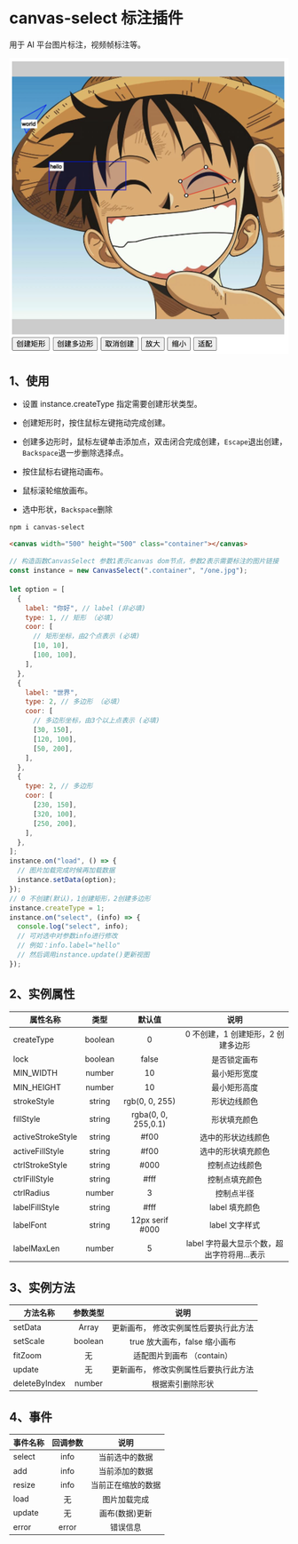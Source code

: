 # canvas-select 标注插件

用于 AI 平台图片标注，视频帧标注等。

![图例](example.png)

## 1、使用

- 设置 instance.createType 指定需要创建形状类型。

- 创建矩形时，按住鼠标左键拖动完成创建。

- 创建多边形时，鼠标左键单击添加点，双击闭合完成创建，`Escape`退出创建，`Backspace`退一步删除选择点。

- 按住鼠标右键拖动画布。

- 鼠标滚轮缩放画布。

- 选中形状，`Backspace`删除

```
npm i canvas-select
```

```html
<canvas width="500" height="500" class="container"></canvas>
```

```js
// 构造函数CanvasSelect 参数1表示canvas dom节点，参数2表示需要标注的图片链接
const instance = new CanvasSelect(".container", "/one.jpg");

let option = [
  {
    label: "你好", // label (非必填)
    type: 1, // 矩形 （必填）
    coor: [
      // 矩形坐标，由2个点表示 (必填)
      [10, 10],
      [100, 100],
    ],
  },
  {
    label: "世界",
    type: 2, // 多边形 （必填）
    coor: [
      // 多边形坐标，由3个以上点表示 (必填)
      [30, 150],
      [120, 100],
      [50, 200],
    ],
  },
  {
    type: 2, // 多边形
    coor: [
      [230, 150],
      [320, 100],
      [250, 200],
    ],
  },
];
instance.on("load", () => {
  // 图片加载完成时候再加载数据
  instance.setData(option);
});
// 0 不创建(默认)，1创建矩形，2创建多边形
instance.createType = 1;
instance.on("select", (info) => {
  console.log("select", info);
  // 可对选中对参数info进行修改
  // 例如：info.label="hello"
  // 然后调用instance.update()更新视图
});
```

## 2、实例属性

| 属性名称          |  类型   |       默认值        |                    说明                     |
| ----------------- | :-----: | :-----------------: | :-----------------------------------------: |
| createType        | boolean |          0          |     0 不创建，1 创建矩形，2 创建多边形      |
| lock              | boolean |        false        |                是否锁定画布                 |
| MIN_WIDTH         | number  |         10          |                最小矩形宽度                 |
| MIN_HEIGHT        | number  |         10          |                最小矩形高度                 |
| strokeStyle       | string  |   rgb(0, 0, 255)    |                形状边线颜色                 |
| fillStyle         | string  | rgba(0, 0, 255,0.1) |                形状填充颜色                 |
| activeStrokeStyle | string  |        #f00         |             选中的形状边线颜色              |
| activeFillStyle   | string  |        #f00         |             选中的形状填充颜色              |
| ctrlStrokeStyle   | string  |        #000         |               控制点边线颜色                |
| ctrlFillStyle     | string  |        #fff         |               控制点填充颜色                |
| ctrlRadius        | number  |          3          |                 控制点半径                  |
| labelFillStyle    | string  |        #fff         |               label 填充颜色                |
| labelFont         | string  |   12px serif #000   |               label 文字样式                |
| labelMaxLen       | number  |          5          | label 字符最大显示个数，超出字符将用...表示 |

## 3、实例方法

| 方法名称      | 参数类型 |                 说明                  |
| ------------- | :------: | :-----------------------------------: |
| setData       |  Array   | 更新画布， 修改实例属性后要执行此方法 |
| setScale      | boolean  |     true 放大画布，false 缩小画布     |
| fitZoom       |    无    |      适配图片到画布 （contain）       |
| update        |    无    | 更新画布， 修改实例属性后要执行此方法 |
| deleteByIndex |  number  |           根据索引删除形状            |

## 4、事件

| 事件名称 | 回调参数 |        说明        |
| -------- | :------: | :----------------: |
| select   |   info   |   当前选中的数据   |
| add      |   info   |   当前添加的数据   |
| resize   |   info   | 当前正在缩放的数据 |
| load     |    无    |    图片加载完成    |
| update   |    无    |   画布(数据)更新   |
| error    |  error   |      错误信息      |
